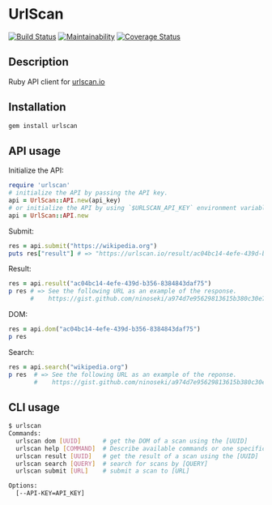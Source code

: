# UrlScan

[![Build Status](https://travis-ci.org/ninoseki/urlscan.svg?branch=master)](https://travis-ci.org/ninoseki/urlscan)
[![Maintainability](https://api.codeclimate.com/v1/badges/c6625486f2d57039adef/maintainability)](https://codeclimate.com/github/ninoseki/urlscan/maintainability)
[![Coverage Status](https://coveralls.io/repos/github/ninoseki/urlscan/badge.svg?branch=master)](https://coveralls.io/github/ninoseki/urlscan?branch=master)

## Description

Ruby API client for [urlscan.io](https://urlscan.io/)

## Installation

```bash
gem install urlscan
```

## API usage

Initialize the API:

```ruby
require 'urlscan'
# initialize the API by passing the API key.
api = UrlScan::API.new(api_key)
# or initialize the API by using `$URLSCAN_API_KEY` environment variable
api = UrlScan::API.new
```

Submit:

```ruby
res = api.submit("https://wikipedia.org")
puts res["result"] # => "https://urlscan.io/result/ac04bc14-4efe-439d-b356-8384843daf75/"
```

Result:

```ruby
res = api.result("ac04bc14-4efe-439d-b356-8384843daf75")
p res # => See the following URL as an example of the response.
      #    https://gist.github.com/ninoseki/a974d7e95629813615b380c30e737825#file-result-json
```

DOM:

```ruby
res = api.dom("ac04bc14-4efe-439d-b356-8384843daf75")
p res
```

Search:

```ruby
res = api.search("wikipedia.org")
p res  # => See the following URL as an example of the reponse.
       #    https://gist.github.com/ninoseki/a974d7e95629813615b380c30e737825#file-search-json
```

## CLI usage

```bash
$ urlscan
Commands:
  urlscan dom [UUID]      # get the DOM of a scan using the [UUID]
  urlscan help [COMMAND]  # Describe available commands or one specific command
  urlscan result [UUID]   # get the result of a scan using the [UUID]
  urlscan search [QUERY]  # search for scans by [QUERY]
  urlscan submit [URL]    # submit a scan to [URL]

Options:
  [--API-KEY=API_KEY]

```
